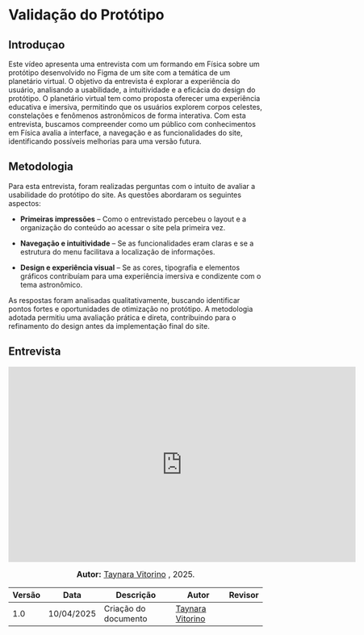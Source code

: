 # Validação do Protótipo

## Introduçao

Este vídeo apresenta uma entrevista com um formando em Física sobre um protótipo desenvolvido no Figma de um site com a temática de um planetário virtual. O objetivo da entrevista é explorar a experiência do usuário, analisando a usabilidade, a intuitividade e a eficácia do design do protótipo. O planetário virtual tem como proposta oferecer uma experiência educativa e imersiva, permitindo que os usuários explorem corpos celestes, constelações e fenômenos astronômicos de forma interativa. Com esta entrevista, buscamos compreender como um público com conhecimentos em Física avalia a interface, a navegação e as funcionalidades do site, identificando possíveis melhorias para uma versão futura.

## Metodologia

Para esta entrevista, foram realizadas perguntas com o intuito de avaliar a usabilidade do protótipo do site. As questões abordaram os seguintes aspectos:

- **Primeiras impressões** – Como o entrevistado percebeu o layout e a organização do conteúdo ao acessar o site pela primeira vez.

- **Navegação e intuitividade**  – Se as funcionalidades eram claras e se a estrutura do menu facilitava a localização de informações.

- **Design e experiência visual**  – Se as cores, tipografia e elementos gráficos contribuíam para uma experiência imersiva e condizente com o tema astronômico.

As respostas foram analisadas qualitativamente, buscando identificar pontos fortes e oportunidades de otimização no protótipo. A metodologia adotada permitiu uma avaliação prática e direta, contribuindo para o refinamento do design antes da implementação final do site.

## Entrevista
<iframe width="688" height="387" src="https://youtu.be/Slq8sBIruUU" title="Test - Entrevista" frameborder="0" allow="accelerometer; autoplay; clipboard-write; encrypted-media; gyroscope; picture-in-picture; web-share" allowfullscreen></iframe>

<font size="3"><p style="text-align: center"><b>Autor:</b> [Taynara Vitorino](https://github.com/taybalau) , 2025.</p></font>

| Versão | Data       | Descrição                                      | Autor               | Revisor            |
|--------|------------|------------------------------------------------|---------------------|--------------------|
| 1.0    | 10/04/2025 | Criação do documento | [Taynara Vitorino](https://github.com/taybalau)          |    |

